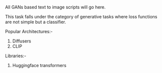 All GANs based text to image scripts will go here.

This task falls under the category of generative tasks where loss functions are not simple but a classifier.

Popular Architectures:-
1. Diffusers
2. CLIP

Libraries:-
1. Huggingface transformers